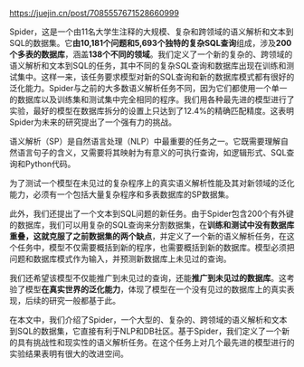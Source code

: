 https://juejin.cn/post/7085557671528660999



Spider，这是一个由11名大学生注释的大规模、复杂和跨领域的语义解析和文本到SQL的数据集。它**由10,181个问题和5,693个独特的复杂SQL查询**组成，涉及**200个多表的数据库**，涵盖**138个不同的领域**。我们定义了一个新的复杂的、跨领域的语义解析和文本到SQL的任务，其中不同的复杂SQL查询和数据库出现在训练和测试集中。这样一来，该任务要求模型对新的SQL查询和新的数据库模式都有很好的泛化能力。Spider与之前的大多数语义解析任务不同，因为它们都使用一个单一的数据库以及训练集和测试集中完全相同的程序。我们用各种最先进的模型进行了实验，最好的模型在数据库拆分的设置上只达到了12.4%的精确匹配精度。这表明Spider为未来的研究提出了一个强有力的挑战。

语义解析（SP）是自然语言处理（NLP）中最重要的任务之一。它既需要理解自然语言句子的含义，又需要将其映射为有意义的可执行查询，如逻辑形式、SQL查询和Python代码。

为了测试一个模型在未见过的复杂程序上的真实语义解析性能及其对新领域的泛化能力，必须有一个包括大量复杂程序和多表数据库的SP数据集。

此外，我们还提出了一个文本到SQL问题的新任务。由于Spider包含200个有外键的数据库，我们可以用复杂的SQL查询来分割数据集，在**训练和测试中没有数据库重叠，这就克服了之前数据集的两个缺点**，并定义了一个新的语义解析任务，在这个任务中，模型不仅需要概括到新的程序，也需要概括到新的数据库。模型必须把问题和数据库模式作为输入，并预测新数据库上未见过的查询。

我们还希望该模型不仅能推广到未见过的查询，还能**推广到未见过的数据库**。这考验了模型**在真实世界的泛化能力**，体现了模型在一个没有见过的数据库上的真实表现，后续的研究一般都基于此。

在本文中，我们介绍了Spider，一个大型的、复杂的、跨领域的语义解析和文本到SQL的数据集，它直接有利于NLP和DB社区。基于Spider，我们定义了一个新的具有挑战性和现实性的语义解析任务。在这个任务上对几个最先进的模型进行的实验结果表明有很大的改进空间。